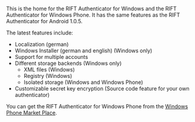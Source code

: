 This is the home for the RIFT Authenticator for Windows and the RIFT Authenticator for Windows Phone. It has the same features as the RIFT Authenticator for Android 1.0.5.

The latest features include:

  * Localization (german)
  * Windows Installer (german and english) (Windows only)
  * Support for multiple accounts
  * Different storage backends (Windows only)
    * XML files (Windows)
    * Registry (Windows)
    * Isolated storage (Windows and Windows Phone)
  * Customizable secret key encryption (Source code feature for your own authenticator)

You can get the RIFT Authenticator for Windows Phone from the [Windows Phone Market Place](http://windowsphone.com/s?appid=d990b9f8-7d62-41e5-81d5-af22dae11e16).